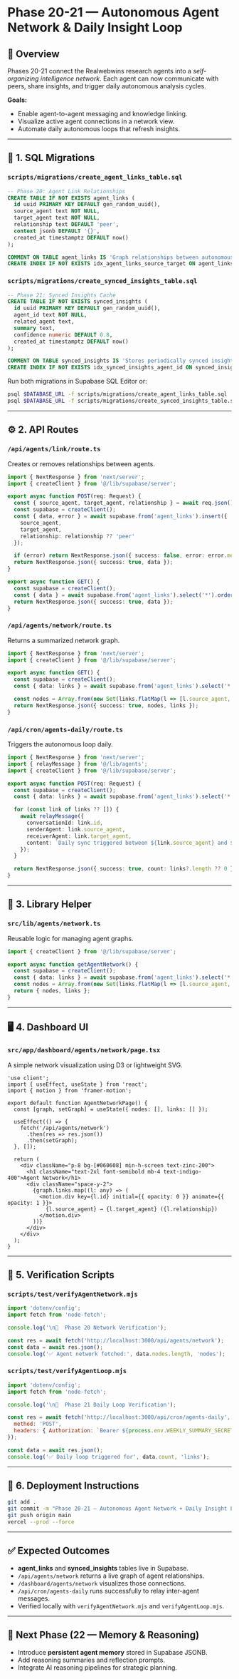 # Phase 20-21 — Autonomous Agent Network & Daily Insight Loop

## 🎯 Overview
Phases 20-21 connect the Realwebwins research agents into a *self-organizing intelligence network*.
Each agent can now communicate with peers, share insights, and trigger daily autonomous analysis cycles.

**Goals:**
- Enable agent-to-agent messaging and knowledge linking.
- Visualize active agent connections in a network view.
- Automate daily autonomous loops that refresh insights.

---

## 🧱 1. SQL Migrations

### `scripts/migrations/create_agent_links_table.sql`
```sql
-- Phase 20: Agent Link Relationships
CREATE TABLE IF NOT EXISTS agent_links (
  id uuid PRIMARY KEY DEFAULT gen_random_uuid(),
  source_agent text NOT NULL,
  target_agent text NOT NULL,
  relationship text DEFAULT 'peer',
  context jsonb DEFAULT '{}',
  created_at timestamptz DEFAULT now()
);

COMMENT ON TABLE agent_links IS 'Graph relationships between autonomous agents.';
CREATE INDEX IF NOT EXISTS idx_agent_links_source_target ON agent_links (source_agent, target_agent);
```

### `scripts/migrations/create_synced_insights_table.sql`
```sql
-- Phase 21: Synced Insights Cache
CREATE TABLE IF NOT EXISTS synced_insights (
  id uuid PRIMARY KEY DEFAULT gen_random_uuid(),
  agent_id text NOT NULL,
  related_agent text,
  summary text,
  confidence numeric DEFAULT 0.8,
  created_at timestamptz DEFAULT now()
);

COMMENT ON TABLE synced_insights IS 'Stores periodically synced insights between agents.';
CREATE INDEX IF NOT EXISTS idx_synced_insights_agent_id ON synced_insights (agent_id);
```

Run both migrations in Supabase SQL Editor or:
```bash
psql $DATABASE_URL -f scripts/migrations/create_agent_links_table.sql
psql $DATABASE_URL -f scripts/migrations/create_synced_insights_table.sql
```

---

## ⚙️ 2. API Routes

### `/api/agents/link/route.ts`
Creates or removes relationships between agents.

```ts
import { NextResponse } from 'next/server';
import { createClient } from '@/lib/supabase/server';

export async function POST(req: Request) {
  const { source_agent, target_agent, relationship } = await req.json();
  const supabase = createClient();
  const { data, error } = await supabase.from('agent_links').insert({
    source_agent,
    target_agent,
    relationship: relationship ?? 'peer'
  });

  if (error) return NextResponse.json({ success: false, error: error.message });
  return NextResponse.json({ success: true, data });
}

export async function GET() {
  const supabase = createClient();
  const { data } = await supabase.from('agent_links').select('*').order('created_at', { ascending: false });
  return NextResponse.json({ success: true, data });
}
```

### `/api/agents/network/route.ts`
Returns a summarized network graph.

```ts
import { NextResponse } from 'next/server';
import { createClient } from '@/lib/supabase/server';

export async function GET() {
  const supabase = createClient();
  const { data: links } = await supabase.from('agent_links').select('*');

  const nodes = Array.from(new Set(links.flatMap(l => [l.source_agent, l.target_agent]))).map(id => ({ id }));
  return NextResponse.json({ success: true, nodes, links });
}
```

### `/api/cron/agents-daily/route.ts`
Triggers the autonomous loop daily.

```ts
import { NextResponse } from 'next/server';
import { relayMessage } from '@/lib/agents';
import { createClient } from '@/lib/supabase/server';

export async function POST(req: Request) {
  const supabase = createClient();
  const { data: links } = await supabase.from('agent_links').select('*');

  for (const link of links ?? []) {
    await relayMessage({
      conversationId: link.id,
      senderAgent: link.source_agent,
      receiverAgent: link.target_agent,
      content: `Daily sync triggered between ${link.source_agent} and ${link.target_agent}`,
    });
  }

  return NextResponse.json({ success: true, count: links?.length ?? 0 });
}
```

---

## 🧠 3. Library Helper

### `src/lib/agents/network.ts`
Reusable logic for managing agent graphs.

```ts
import { createClient } from '@/lib/supabase/server';

export async function getAgentNetwork() {
  const supabase = createClient();
  const { data: links } = await supabase.from('agent_links').select('*');
  const nodes = Array.from(new Set(links.flatMap(l => [l.source_agent, l.target_agent]))).map(id => ({ id }));
  return { nodes, links };
}
```

---

## 🖥️ 4. Dashboard UI

### `src/app/dashboard/agents/network/page.tsx`
A simple network visualization using D3 or lightweight SVG.

```tsx
'use client';
import { useEffect, useState } from 'react';
import { motion } from 'framer-motion';

export default function AgentNetworkPage() {
  const [graph, setGraph] = useState({ nodes: [], links: [] });

  useEffect(() => {
    fetch('/api/agents/network')
      .then(res => res.json())
      .then(setGraph);
  }, []);

  return (
    <div className="p-8 bg-[#060608] min-h-screen text-zinc-200">
      <h1 className="text-2xl font-semibold mb-4 text-indigo-400">Agent Network</h1>
      <div className="space-y-2">
        {graph.links.map((l: any) => (
          <motion.div key={l.id} initial={{ opacity: 0 }} animate={{ opacity: 1 }}>
            {l.source_agent} → {l.target_agent} ({l.relationship})
          </motion.div>
        ))}
      </div>
    </div>
  );
}
```

---

## 🧪 5. Verification Scripts

### `scripts/test/verifyAgentNetwork.mjs`
```js
import 'dotenv/config';
import fetch from 'node-fetch';

console.log('\n🤖  Phase 20 Network Verification');

const res = await fetch('http://localhost:3000/api/agents/network');
const data = await res.json();
console.log('✅ Agent network fetched:', data.nodes.length, 'nodes');
```

### `scripts/test/verifyAgentLoop.mjs`
```js
import 'dotenv/config';
import fetch from 'node-fetch';

console.log('\n🤖  Phase 21 Daily Loop Verification');

const res = await fetch('http://localhost:3000/api/cron/agents-daily', {
  method: 'POST',
  headers: { Authorization: `Bearer ${process.env.WEEKLY_SUMMARY_SECRET}` },
});

const data = await res.json();
console.log('✅ Daily loop triggered for', data.count, 'links');
```

---

## 🧾 6. Deployment Instructions

```bash
git add .
git commit -m "Phase 20-21 — Autonomous Agent Network + Daily Insight Loop"
git push origin main
vercel --prod --force
```

---

## ✅ Expected Outcomes
- **agent_links** and **synced_insights** tables live in Supabase.
- `/api/agents/network` returns a live graph of agent relationships.
- `/dashboard/agents/network` visualizes those connections.
- `/api/cron/agents-daily` runs successfully to relay inter-agent messages.
- Verified locally with `verifyAgentNetwork.mjs` and `verifyAgentLoop.mjs`.

---

## 🧭 Next Phase (22 — Memory & Reasoning)
- Introduce **persistent agent memory** stored in Supabase JSONB.
- Add reasoning summaries and reflection prompts.
- Integrate AI reasoning pipelines for strategic planning.

